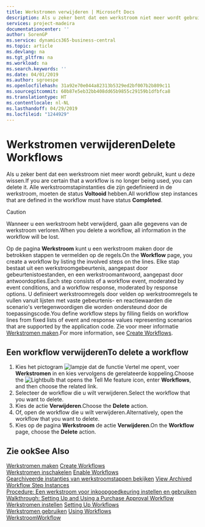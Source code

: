 ```yaml
---
title: Werkstromen verwijderen | Microsoft Docs
description: Als u zeker bent dat een werkstroom niet meer wordt gebruikt, kunt u deze wissen. Alle werkstroomstapinstanties die zijn gedefinieerd in de werkstroom, moeten de status **Voltooid** hebben.
services: project-madeira
documentationcenter: ''
author: SorenGP
ms.service: dynamics365-business-central
ms.topic: article
ms.devlang: na
ms.tgt_pltfrm: na
ms.workload: na
ms.search.keywords: ''
ms.date: 04/01/2019
ms.author: sgroespe
ms.openlocfilehash: 31a92e70e044a82313b5329ed2bf007b2b809c11
ms.sourcegitcommit: 60b87e5eb32bb408dd65b9855c29159b1dfbfca8
ms.translationtype: HT
ms.contentlocale: nl-NL
ms.lasthandoff: 04/29/2019
ms.locfileid: "1244929"
---
```

# <a name="delete-workflows"></a><span data-ttu-id="16943-104">Werkstromen verwijderen</span><span class="sxs-lookup"><span data-stu-id="16943-104">Delete Workflows</span></span>
<span data-ttu-id="16943-105">Als u zeker bent dat een werkstroom niet meer wordt gebruikt, kunt u deze wissen.</span><span class="sxs-lookup"><span data-stu-id="16943-105">If you are certain that a workflow is no longer being used, you can delete it.</span></span> <span data-ttu-id="16943-106">Alle werkstroomstapinstanties die zijn gedefinieerd in de werkstroom, moeten de status **Voltooid** hebben.</span><span class="sxs-lookup"><span data-stu-id="16943-106">All workflow step instances that are defined in the workflow must have status **Completed**.</span></span>  

> [!CAUTION]  
>  <span data-ttu-id="16943-107">Wanneer u een werkstroom hebt verwijderd, gaan alle gegevens van de werkstroom verloren.</span><span class="sxs-lookup"><span data-stu-id="16943-107">When you delete a workflow, all information in the workflow will be lost.</span></span>  

 <span data-ttu-id="16943-108">Op de pagina **Werkstroom** kunt u een werkstroom maken door de betrokken stappen te vermelden op de regels.</span><span class="sxs-lookup"><span data-stu-id="16943-108">On the **Workflow** page, you create a workflow by listing the involved steps on the lines.</span></span> <span data-ttu-id="16943-109">Elke stap bestaat uit een werkstroomgebeurtenis, aangepast door gebeurtenistoestanden, en een werkstroomantwoord, aangepast door antwoordopties.</span><span class="sxs-lookup"><span data-stu-id="16943-109">Each step consists of a workflow event, moderated by event conditions, and a workflow response, moderated by response options.</span></span> <span data-ttu-id="16943-110">U definieert werkstroomregels door velden op werkstroomregels te vullen vanuit lijsten met vaste gebeurtenis- en reactiewaarden die scenario's vertegenwoordigen die worden ondersteund door de toepassingscode.</span><span class="sxs-lookup"><span data-stu-id="16943-110">You define workflow steps by filling fields on workflow lines from fixed lists of event and response values representing scenarios that are supported by the application code.</span></span> <span data-ttu-id="16943-111">Zie voor meer informatie [Werkstromen maken](across-how-to-create-workflows.md).</span><span class="sxs-lookup"><span data-stu-id="16943-111">For more information, see [Create Workflows](across-how-to-create-workflows.md).</span></span>  

## <a name="to-delete-a-workflow"></a><span data-ttu-id="16943-112">Een workflow verwijderen</span><span class="sxs-lookup"><span data-stu-id="16943-112">To delete a workflow</span></span>  
1.  <span data-ttu-id="16943-113">Kies het pictogram ![lampje dat de functie Vertel me opent](media/ui-search/search_small.png "Vertel me wat u wilt doen"), voer **Werkstromen** in en kies vervolgens de gerelateerde koppeling.</span><span class="sxs-lookup"><span data-stu-id="16943-113">Choose the ![Lightbulb that opens the Tell Me feature](media/ui-search/search_small.png "Tell me what you want to do") icon, enter **Workflows**, and then choose the related link.</span></span>  
2.  <span data-ttu-id="16943-114">Selecteer de workflow die u wilt verwijderen.</span><span class="sxs-lookup"><span data-stu-id="16943-114">Select the workflow that you want to delete.</span></span>  
3.  <span data-ttu-id="16943-115">Kies de actie **Verwijderen**.</span><span class="sxs-lookup"><span data-stu-id="16943-115">Choose the **Delete** action.</span></span>  
4.  <span data-ttu-id="16943-116">Of, open de workflow die u wilt verwijderen.</span><span class="sxs-lookup"><span data-stu-id="16943-116">Alternatively, open the workflow that you want to delete.</span></span>  
5.  <span data-ttu-id="16943-117">Kies op de pagina **Werkstroom** de actie **Verwijderen**.</span><span class="sxs-lookup"><span data-stu-id="16943-117">On the **Workflow** page, choose the **Delete** action.</span></span>  

## <a name="see-also"></a><span data-ttu-id="16943-118">Zie ook</span><span class="sxs-lookup"><span data-stu-id="16943-118">See Also</span></span>  
 <span data-ttu-id="16943-119">[Werkstromen maken](across-how-to-create-workflows.md) </span><span class="sxs-lookup"><span data-stu-id="16943-119">[Create Workflows](across-how-to-create-workflows.md) </span></span>  
 <span data-ttu-id="16943-120">[Werkstromen inschakelen](across-how-to-enable-workflows.md) </span><span class="sxs-lookup"><span data-stu-id="16943-120">[Enable Workflows](across-how-to-enable-workflows.md) </span></span>  
 <span data-ttu-id="16943-121">[Gearchiveerde instanties van werkstroomstappen bekijken](across-how-to-view-archived-workflow-step-instances.md) </span><span class="sxs-lookup"><span data-stu-id="16943-121">[View Archived Workflow Step Instances](across-how-to-view-archived-workflow-step-instances.md) </span></span>  
 <span data-ttu-id="16943-122">[Procedure: Een werkstroom voor inkoopgoedkeuring instellen en gebruiken](walkthrough-setting-up-and-using-a-purchase-approval-workflow.md) </span><span class="sxs-lookup"><span data-stu-id="16943-122">[Walkthrough: Setting Up and Using a Purchase Approval Workflow](walkthrough-setting-up-and-using-a-purchase-approval-workflow.md) </span></span>  
 <span data-ttu-id="16943-123">[Werkstromen instellen](across-set-up-workflows.md) </span><span class="sxs-lookup"><span data-stu-id="16943-123">[Setting Up Workflows](across-set-up-workflows.md) </span></span>  
 <span data-ttu-id="16943-124">[Werkstromen gebruiken](across-use-workflows.md) </span><span class="sxs-lookup"><span data-stu-id="16943-124">[Using Workflows](across-use-workflows.md) </span></span>  
 [<span data-ttu-id="16943-125">Werkstroom</span><span class="sxs-lookup"><span data-stu-id="16943-125">Workflow</span></span>](across-workflow.md)   
